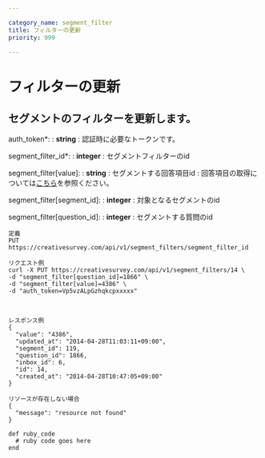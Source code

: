 ```yaml
---

category_name: segment_filter
title: フィルターの更新
priority: 999

---
```


# フィルターの更新

## セグメントのフィルターを更新します。

auth_token*:
: __string__
: 認証時に必要なトークンです。

segment_filter_id*:
: __integer__
: セグメントフィルターのid

segment_filter[value]:
: __string__
: セグメントする回答項目id
: 回答項目の取得については[こちら](#answer_item_index)を参照ください。

segment_filter[segment_id]:
: __integer__
: 対象となるセグメントのid

segment_filter[question_id]:
: __integer__
: セグメントする質問のid


~~~
定義
PUT https://creativesurvey.com/api/v1/segment_filters/segment_filter_id

リクエスト例
curl -X PUT https://creativesurvey.com/api/v1/segment_filters/14 \
-d "segment_filter[question_id]=1866" \
-d "segment_filter[value]=4386" \
-d "auth_token=Vp5vzALpGzhqkcpxxxxx"



レスポンス例
{
  "value": "4386",
  "updated_at": "2014-04-28T11:03:11+09:00",
  "segment_id": 119,
  "question_id": 1866,
  "inbox_id": 6,
  "id": 14,
  "created_at": "2014-04-28T10:47:05+09:00"
}

リソースが存在しない場合
{
  "message": "resource not found"
}
~~~

~~~
def ruby_code
  # ruby code goes here
end
~~~

